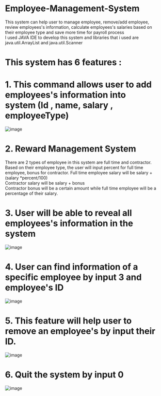 # Employee-Management-System
This system can help user to manage employee, remove/add employee, review employees's information, calculate employees's salaries based on their employee type and save more time for payroll process   
I used JAVA IDE to develop this system and libraries that i used are  java.util.ArrayList and java.util.Scanner   
# This system has 6 features :
# 1. This command allows user to add employees's information into system  (Id , name, salary , employeeType)  
![image](https://user-images.githubusercontent.com/99052999/154470248-bc26cca6-47fe-4ac2-8727-521da10fd205.png)
# 2. Reward Management System 
There are 2 types of employee in this system are full time and contractor. Based on their employee type, the user will input percent for full time employee, bonus for contractor. 
Full time employee salary will be salary + (salary *percent/100)     
Contractor salary will be salary + bonus     
Contractor bonus will be a certain amount while full time employee will be a percentage of their salary.
# 3. User will be able to reveal all employees's information in the system 
![image](https://user-images.githubusercontent.com/99052999/154470325-a5c8786e-b7a3-49d0-8efa-d912d105fc0f.png)
# 4. User can find information of a specific employee by input 3 and employee's ID
![image](https://user-images.githubusercontent.com/99052999/154470402-18454745-ef8d-4eae-a33a-129d029a6d42.png)
# 5. This feature will help user to remove an employee's by input their ID. 

![image](https://user-images.githubusercontent.com/99052999/154470543-38f3f519-64f1-4eda-b3b7-9668f2586dcf.png)

# 6. Quit the system by input 0
![image](https://user-images.githubusercontent.com/99052999/154470577-c20dd3c3-2a4f-4ea4-a109-10ebe271ed13.png)

